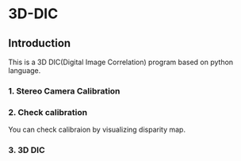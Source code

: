 # 3D-DIC
## Introduction
This is a 3D DIC(Digital Image Correlation) program based on python language.

### 1. Stereo Camera Calibration

### 2. Check calibration
You can check calibraion by visualizing disparity map.

### 3. 3D DIC

